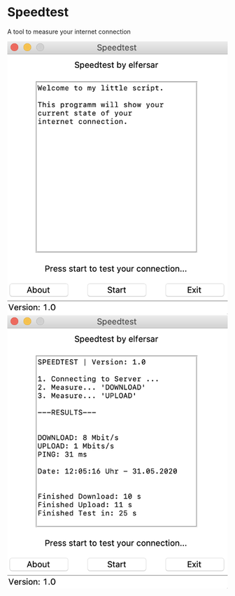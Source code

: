 # Speedtest
A tool to measure your internet connection<br />

![Example Image](https://github.com/elfersar/Speedtest/blob/master/images/example0.png)
![Example Image](https://github.com/elfersar/Speedtest/blob/master/images/example1.png)
